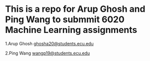 # This is a repo for Arup Ghosh and Ping Wang to submmit 6020 Machine Learning assignments

1.Arup Ghosh ghosha20@students.ecu.edu

2.Ping Wang  wangp19@students.ecu.edu

